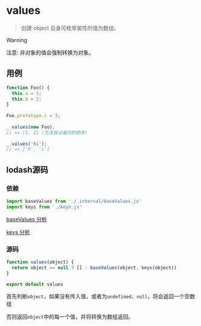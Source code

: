 # values

> 创建 object 自身可枚举属性的值为数组。

> [!warning]
> 注意: 非对象的值会强制转换为对象。

## 用例

```js
function Foo() {
  this.a = 1;
  this.b = 2;
}
 
Foo.prototype.c = 3;
 
_.values(new Foo);
// => [1, 2] (无法保证遍历的顺序)
 
_.values('hi');
// => ['h', 'i']
```

## lodash源码

### 依赖

```js
import baseValues from './.internal/baseValues.js'
import keys from './keys.js'
```

[baseValues 分析](lodash/internal/baseValues.md)

[keys 分析](lodash/keys.md)

### 源码

```js
function values(object) {
  return object == null ? [] : baseValues(object, keys(object))
}

export default values
```

首先判断`object`，如果没有传入值，或者为`undefined`、`null`，将会返回一个空数组

否则返回`object`中的每一个值，并将转换为数组返回。